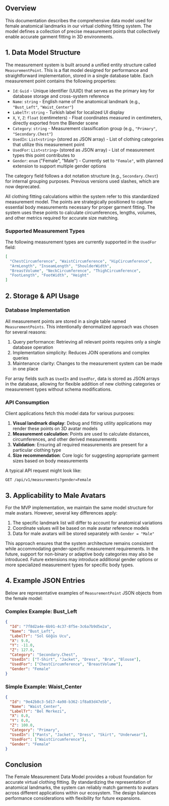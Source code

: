 
## Overview

This documentation describes the comprehensive data model used for female anatomical landmarks in our virtual clothing fitting system. The model defines a collection of precise measurement points that collectively enable accurate garment fitting in 3D environments.

## 1. Data Model Structure

The measurement system is built around a unified entity structure called `MeasurementPoint`. This is a flat model designed for performance and straightforward implementation, stored in a single database table. Each measurement point contains the following properties:

- `Id`: `Guid` - Unique identifier (UUID) that serves as the primary key for database storage and cross-system reference
- `Name`: `string` - English name of the anatomical landmark (e.g., `"Bust_Left"`, `"Waist_Center"`)
- `LabelTr`: `string` - Turkish label for localized UI display
- `X`, `Y`, `Z`: `float` (centimeters) - Float coordinates measured in centimeters, directly exported from the Blender scene
- `Category`: `string` - Measurement classification group (e.g., `"Primary"`, `"Secondary.Chest"`)
- `UsedIn`: `List<string>` (stored as JSON array) - List of clothing categories that utilize this measurement point
- `UsedFor`: `List<string>` (stored as JSON array) - List of measurement types this point contributes to
- `Gender`: `enum` ("Female", "Male") - Currently set to `"Female"`, with planned extension to support multiple gender options

The category field follows a dot notation structure (e.g., `Secondary.Chest`) for internal grouping purposes. Previous versions used slashes, which are now deprecated.

All clothing fitting calculations within the system refer to this standardized measurement model. The points are strategically positioned to capture essential body measurements necessary for proper garment fitting. The system uses these points to calculate circumferences, lengths, volumes, and other metrics required for accurate size matching.

### Supported Measurement Types

The following measurement types are currently supported in the `UsedFor` field:

```json
[
  "ChestCircumference", "WaistCircumference", "HipCircumference",
  "ArmLength", "InseamLength", "ShoulderWidth",
  "BreastVolume", "NeckCircumference", "ThighCircumference",
  "FootLength", "FootWidth", "Height"
]
```

## 2. Storage & API Usage

### Database Implementation

All measurement points are stored in a single table named `MeasurementPoints`. This intentionally denormalized approach was chosen for several reasons:

1. Query performance: Retrieving all relevant points requires only a single database operation
2. Implementation simplicity: Reduces JOIN operations and complex queries
3. Maintenance clarity: Changes to the measurement system can be made in one place

For array fields such as `UsedIn` and `UsedFor`, data is stored as JSON arrays in the database, allowing for flexible addition of new clothing categories or measurement types without schema modifications.

### API Consumption

Client applications fetch this model data for various purposes:

1. **Visual landmark display**: Debug and fitting utility applications may render these points on 3D avatar models
2. **Measurement calculation**: Points are used to calculate distances, circumferences, and other derived measurements
3. **Validation**: Ensuring all required measurements are present for a particular clothing type
4. **Size recommendation**: Core logic for suggesting appropriate garment sizes based on body measurements

A typical API request might look like:

```
GET /api/v1/measurements?gender=Female
```

## 3. Applicability to Male Avatars

For the MVP implementation, we maintain the same model structure for male avatars. However, several key differences apply:

1. The specific landmark list will differ to account for anatomical variations
2. Coordinate values will be based on male avatar reference models
3. Data for male avatars will be stored separately with `Gender = "Male"`

This approach ensures that the system architecture remains consistent while accommodating gender-specific measurement requirements. In the future, support for non-binary or adaptive body categories may also be introduced. Future extensions may introduce additional gender options or more specialized measurement types for specific body types.

## 4. Example JSON Entries

Below are representative examples of `MeasurementPoint` JSON objects from the female model:

### Complex Example: Bust_Left

```json
{
  "Id": "7f8d2a4e-6b91-4c37-8f5e-3c6a7b9d5e2a",
  "Name": "Bust_Left",
  "LabelTr": "Sol Göğüs Ucu",
  "X": 9.0,
  "Y": -11.0,
  "Z": 127.0,
  "Category": "Secondary.Chest",
  "UsedIn": ["T-Shirt", "Jacket", "Dress", "Bra", "Blouse"],
  "UsedFor": ["ChestCircumference", "BreastVolume"],
  "Gender": "Female"
}
```

### Simple Example: Waist_Center

```json
{
  "Id": "9e42b8c3-5d17-4a98-b362-1f8a03d47e5b",
  "Name": "Waist_Center",
  "LabelTr": "Bel Merkezi",
  "X": 0.0,
  "Y": 0.0,
  "Z": 100.0,
  "Category": "Primary",
  "UsedIn": ["Pants", "Jacket", "Dress", "Skirt", "Underwear"],
  "UsedFor": ["WaistCircumference"],
  "Gender": "Female"
}
```

## Conclusion

The Female Measurement Data Model provides a robust foundation for accurate virtual clothing fitting. By standardizing the representation of anatomical landmarks, the system can reliably match garments to avatars across different applications within our ecosystem. The design balances performance considerations with flexibility for future expansions.